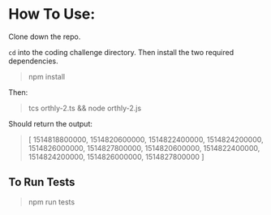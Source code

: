# How To Use:

Clone down the repo.

`cd` into the coding challenge directory.  Then install the two required dependencies.

> npm install

Then: 

> tcs orthly-2.ts && node orthly-2.js

Should return the output:

>[ 1514818800000,
  1514820600000,
  1514822400000,
  1514824200000,
  1514826000000,
  1514827800000,
  1514820600000,
  1514822400000,
  1514824200000,
  1514826000000,
  1514827800000 ]

  ## To Run Tests

  > npm run tests